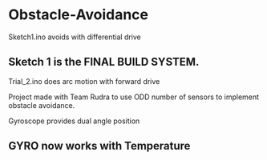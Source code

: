 # Obstacle-Avoidance

Sketch1.ino avoids with differential drive

## Sketch 1 is the FINAL BUILD SYSTEM.

Trial_2.ino does arc motion with forward drive

Project made with Team Rudra to use ODD number of sensors to implement obstacle avoidance. 

Gyroscope provides dual angle position

## GYRO now works with Temperature